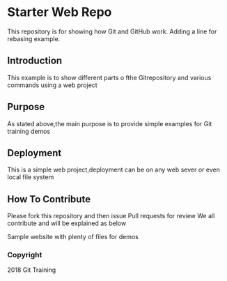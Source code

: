 # Starter Web Repo

This repository is for showing how Git and GitHub work. Adding a line for rebasing example.
## Introduction
This example is to show different parts o fthe Gitrepository
and various commands using a web project
## Purpose
As stated above,the main purpose is to provide simple
examples for Git training demos

## Deployment
This is a simple web project,deployment can be on any web sever or even local file system

## How To Contribute
Please fork this repository and then issue Pull requests for review
We all contribute and will be explained as below

Sample website with plenty of files for demos
### Copyright
2018 Git Training